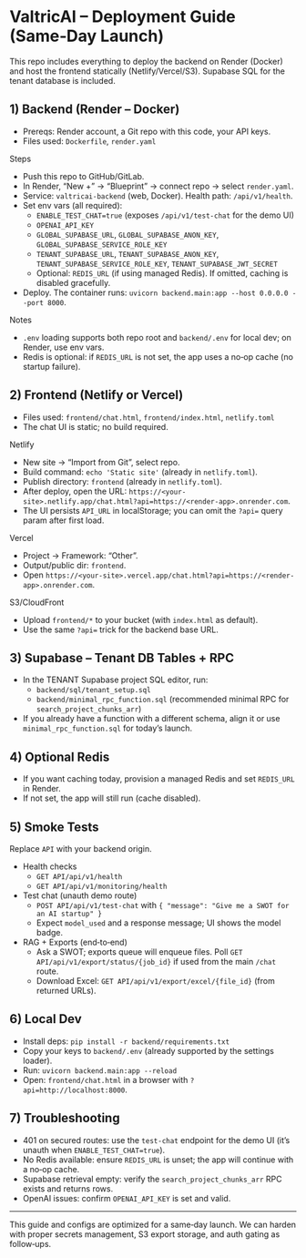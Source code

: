 # ValtricAI – Deployment Guide (Same‑Day Launch)

This repo includes everything to deploy the backend on Render (Docker) and host the frontend statically (Netlify/Vercel/S3). Supabase SQL for the tenant database is included.

## 1) Backend (Render – Docker)

- Prereqs: Render account, a Git repo with this code, your API keys.
- Files used: `Dockerfile`, `render.yaml`

Steps
- Push this repo to GitHub/GitLab.
- In Render, “New +” → “Blueprint” → connect repo → select `render.yaml`.
- Service: `valtricai-backend` (web, Docker). Health path: `/api/v1/health`.
- Set env vars (all required):
  - `ENABLE_TEST_CHAT=true` (exposes `/api/v1/test-chat` for the demo UI)
  - `OPENAI_API_KEY`
  - `GLOBAL_SUPABASE_URL`, `GLOBAL_SUPABASE_ANON_KEY`, `GLOBAL_SUPABASE_SERVICE_ROLE_KEY`
  - `TENANT_SUPABASE_URL`, `TENANT_SUPABASE_ANON_KEY`, `TENANT_SUPABASE_SERVICE_ROLE_KEY`, `TENANT_SUPABASE_JWT_SECRET`
  - Optional: `REDIS_URL` (if using managed Redis). If omitted, caching is disabled gracefully.
- Deploy. The container runs: `uvicorn backend.main:app --host 0.0.0.0 --port 8000`.

Notes
- `.env` loading supports both repo root and `backend/.env` for local dev; on Render, use env vars.
- Redis is optional: if `REDIS_URL` is not set, the app uses a no‑op cache (no startup failure).

## 2) Frontend (Netlify or Vercel)

- Files used: `frontend/chat.html`, `frontend/index.html`, `netlify.toml`
- The chat UI is static; no build required.

Netlify
- New site → “Import from Git”, select repo.
- Build command: `echo 'Static site'` (already in `netlify.toml`).
- Publish directory: `frontend` (already in `netlify.toml`).
- After deploy, open the URL: `https://<your-site>.netlify.app/chat.html?api=https://<render-app>.onrender.com`.
- The UI persists `API_URL` in localStorage; you can omit the `?api=` query param after first load.

Vercel
- Project → Framework: “Other”.
- Output/public dir: `frontend`.
- Open `https://<your-site>.vercel.app/chat.html?api=https://<render-app>.onrender.com`.

S3/CloudFront
- Upload `frontend/*` to your bucket (with `index.html` as default).
- Use the same `?api=` trick for the backend base URL.

## 3) Supabase – Tenant DB Tables + RPC

- In the TENANT Supabase project SQL editor, run:
  - `backend/sql/tenant_setup.sql`
  - `backend/minimal_rpc_function.sql` (recommended minimal RPC for `search_project_chunks_arr`)
- If you already have a function with a different schema, align it or use `minimal_rpc_function.sql` for today’s launch.

## 4) Optional Redis

- If you want caching today, provision a managed Redis and set `REDIS_URL` in Render.
- If not set, the app will still run (cache disabled).

## 5) Smoke Tests

Replace `API` with your backend origin.

- Health checks
  - `GET API/api/v1/health`
  - `GET API/api/v1/monitoring/health`
- Test chat (unauth demo route)
  - `POST API/api/v1/test-chat` with `{ "message": "Give me a SWOT for an AI startup" }`
  - Expect `model_used` and a response message; UI shows the model badge.
- RAG + Exports (end‑to‑end)
  - Ask a SWOT; exports queue will enqueue files. Poll `GET API/api/v1/export/status/{job_id}` if used from the main `/chat` route.
  - Download Excel: `GET API/api/v1/export/excel/{file_id}` (from returned URLs).

## 6) Local Dev

- Install deps: `pip install -r backend/requirements.txt`
- Copy your keys to `backend/.env` (already supported by the settings loader).
- Run: `uvicorn backend.main:app --reload`
- Open: `frontend/chat.html` in a browser with `?api=http://localhost:8000`.

## 7) Troubleshooting

- 401 on secured routes: use the `test-chat` endpoint for the demo UI (it’s unauth when `ENABLE_TEST_CHAT=true`).
- No Redis available: ensure `REDIS_URL` is unset; the app will continue with a no‑op cache.
- Supabase retrieval empty: verify the `search_project_chunks_arr` RPC exists and returns rows.
- OpenAI issues: confirm `OPENAI_API_KEY` is set and valid.

---
This guide and configs are optimized for a same‑day launch. We can harden with proper secrets management, S3 export storage, and auth gating as follow‑ups.
